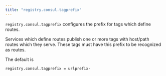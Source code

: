 ```yaml
---
title: "registry.consul.tagprefix"
---
```


`registry.consul.tagprefix` configures the prefix for tags which define routes.

Services which define routes publish one or more tags with host/path
routes which they serve. These tags must have this prefix to be
recognized as routes.

The default is

	registry.consul.tagprefix = urlprefix-
